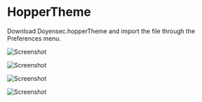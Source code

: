 # HopperTheme

Download Doyensec.hopperTheme and import the file through the Preferences menu.



![Screenshot](https://github.com/doyensec/HopperTheme/blob/master/bigger%20graphs%20screen.png?raw=true)

![Screenshot](https://github.com/doyensec/HopperTheme/blob/master/graphs%20screen.png?raw=true)

![Screenshot](https://github.com/doyensec/HopperTheme/blob/master/puedo%20code%20screen.png?raw=true)

![Screenshot](https://github.com/doyensec/HopperTheme/blob/master/text%20mode%20screen.png?raw=true)
